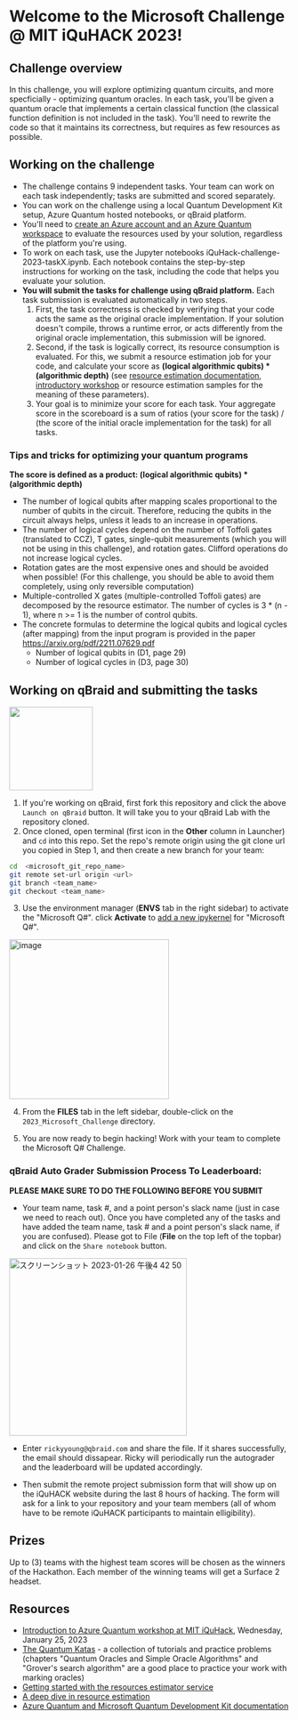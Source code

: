 # Welcome to the Microsoft Challenge @ MIT iQuHACK 2023!

## Challenge overview

In this challenge, you will explore optimizing quantum circuits, and more specficially - optimizing quantum oracles.
In each task, you'll be given a quantum oracle that implements a certain classical function (the classical function definition is not included in the task).
You'll need to rewrite the code so that it maintains its correctness, but requires as few resources as possible. 

## Working on the challenge

* The challenge contains 9 independent tasks. Your team can work on each task independently; tasks are submitted and scored separately.
* You can work on the challenge using a local Quantum Development Kit setup, Azure Quantum hosted notebooks, or qBraid platform. 
* You'll need to [create an Azure account and an Azure Quantum workspace](https://aka.ms/iQuHack2023/AQJobSubmit) to evaluate the resources used by your solution, regardless of the platform you're using.
* To work on each task, use the Jupyter notebooks iQuHack-challenge-2023-taskX.ipynb. Each notebook contains the step-by-step instructions for working on the task, including the code that helps you evaluate your solution.
* **You will submit the tasks for challenge using qBraid platform.**
  Each task submission is evaluated automatically in two steps. 
  1. First, the task correctness is checked by verifying that your code acts the same as the original oracle implementation.  If your solution doesn't compile, throws a runtime error, or acts differently from the original oracle implementation, this submission will be ignored.
  2. Second, if the task is logically correct, its resource consumption is evaluated. For this, we submit a resource estimation job for your code, and calculate your score as **(logical algorithmic qubits) * (algorithmic depth)** (see [resource estimation documentation](https://learn.microsoft.com/en-us/azure/quantum/learn-how-the-resource-estimator-works#algorithmic-logical-estimation), [introductory workshop](https://www.twitch.tv/videos/1718264700) or resource estimation samples for the meaning of these parameters).
  3. Your goal is to minimize your score for each task. Your aggregate score in the scoreboard is a sum of ratios (your score for the task) / (the score of the initial oracle implementation for the task) for all tasks.


### Tips and tricks for optimizing your quantum programs

**The score is defined as a product: (logical algorithmic qubits) * (algorithmic depth)**

* The number of logical qubits after mapping scales proportional to the number of qubits in the circuit. Therefore, reducing the qubits in the circuit always helps, unless it leads to an increase in operations.
* The number of logical cycles depend on the number of Toffoli gates (translated to CCZ), T gates, single-qubit measurements (which you will not be using in this challenge), and rotation gates. Clifford operations do not increase logical cycles.
* Rotation gates are the most expensive ones and should be avoided when possible! (For this challenge, you should be able to avoid them completely, using only reversible computation)
* Multiple-controlled X gates (multiple-controlled Toffoli gates) are decomposed by the resource estimator. The number of cycles is 3 * (n - 1), where n >= 1 is the number of control qubits.
* The concrete formulas to determine the logical qubits and logical cycles (after mapping) from the input program is provided in the paper https://arxiv.org/pdf/2211.07629.pdf 
  * Number of logical qubits in (D1, page 29)
  * Number of logical cycles in (D3, page 30)


## Working on qBraid and submitting the tasks
[<img src="https://qbraid-static.s3.amazonaws.com/logos/Launch_on_qBraid_white.png" width="150">](https://account.qbraid.com?gitHubUrl=https://github.com/iQuHACK/2023_planning_microsoft.git)
1. If you're working on qBraid, first fork this repository and click the above `Launch on qBraid` button. It will take you to your qBraid Lab with the repository cloned.
2. Once cloned, open terminal (first icon in the **Other** column in Launcher) and `cd` into this repo. Set the repo's remote origin using the git clone url you copied in Step 1, and then create a new branch for your team:
```bash
cd  <microsoft_git_repo_name>
git remote set-url origin <url>
git branch <team_name>
git checkout <team_name>
```
3. Use the environment manager (**ENVS** tab in the right sidebar) to activate the "Microsoft Q#".  click **Activate** to [add a new ipykernel](https://qbraid-qbraid.readthedocs-hosted.com/en/latest/lab/kernels.html#add-remove-kernels) for "Microsoft Q#".

<img width="287" alt="image" src="https://user-images.githubusercontent.com/32727721/214965872-f69be46b-64b3-47c0-883d-1ee87374f68b.png">


4. From the **FILES** tab in the left sidebar, double-click on the `2023_Microsoft_Challenge` directory.

5. You are now ready to begin hacking! Work with your team to complete the Microsoft Q# Challenge.


### qBraid Auto Grader Submission Process To Leaderboard:

**PLEASE MAKE SURE TO DO THE FOLLOWING BEFORE YOU SUBMIT**

- Your team name, task #, and a point person's slack name (just in case we need to reach out).
Once you have completed any of the tasks and have added the team name, task # and a point person's slack name, if you are confused). Please got to File (**File** on the top left of the topbar) and click on the `Share notebook` button.
<img width="319" alt="スクリーンショット 2023-01-26 午後4 42 50" src="https://user-images.githubusercontent.com/32727721/214967319-3d2f64ec-19f8-4a06-bf20-0690f8f0e29e.png">

- Enter `rickyyoung@qbraid.com` and share the file. If it shares successfully, the email should dissapear. Ricky will periodically run the autograder and the leaderboard will be updated accordingly.

- Then submit the remote project submission form that will show up on the iQuHACK website during the last 8 hours of hacking. The form will ask for a link to your repository and your team members (all of whom have to be remote iQuHACK participants to maintain elligibility).

## Prizes

Up to (3) teams with the highest team scores will be chosen as the winners of the Hackathon.
Each member of the winning teams will get a Surface 2 headset.

## Resources

* [Introduction to Azure Quantum workshop at MIT iQuHack](https://www.twitch.tv/videos/1718264700), Wednesday, January 25, 2023
* [The Quantum Katas](https://github.com/Microsoft/QuantumKatas/) - a collection of tutorials and practice problems (chapters "Quantum Oracles and Simple Oracle Algorithms" and "Grover's search algorithm" are a good place to practice your work with marking oracles)
* [Getting started with the resources estimator service](https://learn.microsoft.com/en-us/azure/quantum/quickstart-microsoft-resources-estimator)
* [A deep dive in resource estimation](https://arxiv.org/pdf/2211.07629.pdf)
* [Azure Quantum and Microsoft Quantum Development Kit documentation](https://learn.microsoft.com/azure/quantum/)
